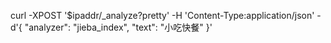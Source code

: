 curl -XPOST '$ipaddr/_analyze?pretty' -H 'Content-Type:application/json' -d'{ "analyzer": "jieba_index", "text": "小吃快餐" }'